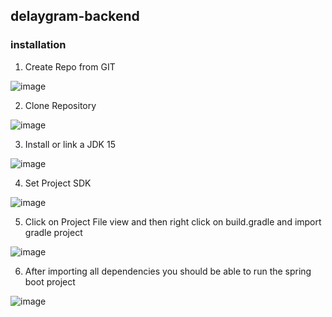 ## delaygram-backend

### installation
1. Create Repo from GIT

![image](https://user-images.githubusercontent.com/37246071/113479350-dc773980-948e-11eb-9bfe-b87f76081119.png)

2. Clone Repository 

 ![image](https://user-images.githubusercontent.com/37246071/113479432-645d4380-948f-11eb-84c6-a49a100e1825.png)

3. Install or link a JDK 15 

![image](https://user-images.githubusercontent.com/37246071/113479580-2f9dbc00-9490-11eb-8727-7dedfc0bf054.png)

4. Set Project SDK 

![image](https://user-images.githubusercontent.com/37246071/113479608-5a881000-9490-11eb-8b03-e37677cb1b9f.png)

5. Click on Project File view and then right click on build.gradle and import gradle project

 ![image](https://user-images.githubusercontent.com/37246071/113479725-f44fbd00-9490-11eb-8499-dec17deacd55.png)

6. After importing all dependencies you should be able to run the spring boot project

![image](https://user-images.githubusercontent.com/37246071/113479769-324ce100-9491-11eb-8a28-cae37fb45da8.png)


